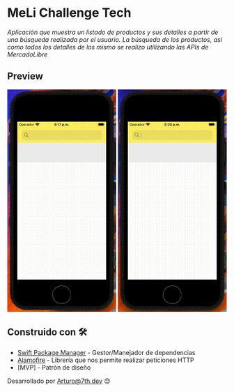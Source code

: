 # MeLi Challenge Tech 

_Aplicación que muestra un listado de productos y sus detalles a partir de una búsqueda realizada por el usuario._
_La búsqueda de los productos, así como todos los detalles de los mismo se realizo utilizando las APIs de MercadoLibre_

## Preview

![](1.gif)  ![](2.gif)

## Construido con 🛠️

* [Swift Package Manager](https://developer.apple.com/documentation/swift_packages/adding_package_dependencies_to_your_app) - Gestor/Manejador de dependencias
* [Alamofire](https://github.com/Alamofire/Alamofire) - Librería que nos permite realizar peticiones HTTP
* [MVP] - Patrón de diseño

Desarrollado por [Arturo@7th.dev](https://gitlab.com/Arturo.7th.Dev) 😊
